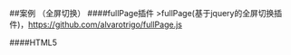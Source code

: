 ##案例 （全屏切换）
####fullPage插件
    >fullPage(基于jquery的全屏切换插件)，https://github.com/alvarotrigo/fullPage.js
    

####HTML5
